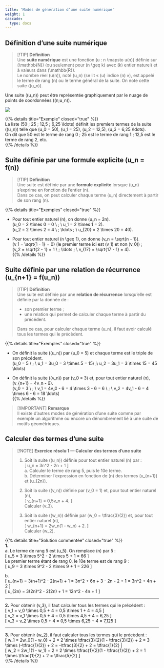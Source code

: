 ```yaml
---
title: 'Modes de génération d’une suite numérique'
weight: 1
cascade:
  type: docs
---
```


## Définition d’une suite numérique

> [!TIP] **Définition**  
> Une **suite numérique** est une fonction \(u : n \mapsto u(n)\) définie sur \(\mathbb{N}\) (ou seulement pour \(n \geq k\) avec \(k\) entier naturel) et à valeurs dans \(\mathbb{R}\).  
> Le nombre réel \(u(n)\), noté \(u_n\) (se lit « \(u\) indice \(n\) »), est appelé le terme de rang \(n\) ou le terme général de la suite. On note cette suite \((u_n)\).  

Une suite \((u_n)\) peut être représentée graphiquement par le nuage de points de coordonnées \((n;u_n)\).  

![](/images/image8.png)

{{% details title="Exemple" closed="true" %}}  
La liste \(50 ; 25 ; 12,5 ; 6,25 \ldots\) définit les premiers termes de la suite \((u_n)\) telle que \(u_0 = 50\), \(u_1 = 25\), \(u_2 = 12,5\), \(u_3 = 6,25 \ldots\).  
On dit que 50 est le terme de rang 0 ; 25 est le terme de rang 1 ; 12,5 est le terme de rang 2, etc.  
{{% /details %}}

## Suite définie par une formule explicite \(u_n = f(n)\)

> [!TIP] **Définition**  
> Une suite est définie par une **formule explicite** lorsque \(u_n\) s’exprime en fonction de l’entier \(n\).  
> Dans ce cas, on peut calculer chaque terme \(u_n\) directement à partir de son rang \(n\).  

{{% details title="Exemples" closed="true" %}}  
- Pour tout entier naturel \(n\), on donne \(u_n = 2n\).  
\(u_0 = 2 \times 0 = 0 \ ; \ u_1 = 2 \times 1 = 2\).  
\(u_2 = 2 \times 2 = 4 \ ; \ldots ; \ u_{20} = 2 \times 20 = 40\).  

- Pour tout entier naturel \(n \geq 1\), on donne \(v_n = \sqrt{n - 1}\).  
\(v_1 = \sqrt{1 - 1} = 0\) (le premier terme ici est \(v_1\) et non \(v_0\)) ;  
\(v_2 = \sqrt{2 - 1} = 1 \ ; \ldots ; \ v_{17} = \sqrt{17 - 1} = 4\).  
{{% /details %}}

## Suite définie par une relation de récurrence \(u_{n+1} = f(u_n)\)

> [!TIP] **Définition**  
> Une suite est définie par une **relation de récurrence** lorsqu’elle est définie par la donnée de :  
> - son premier terme ;  
> - une relation qui permet de calculer chaque terme à partir du précédent.  
>   
> Dans ce cas, pour calculer chaque terme \(u_n\), il faut avoir calculé tous les termes qui le précèdent.  


{{% details title="Exemples" closed="true" %}}  
- On définit la suite \((u_n)\) par \(u_0 = 5\) et chaque terme est le triple de son précédent.  
\(u_0 = 5 \ ; \ u_1 = 3u_0 = 3 \times 5 = 15\ ;\ u_2 = 3u_1 = 3 \times 15 = 45 \ldots\)  

- On définit la suite \((v_n)\) par \(v_0 = 3\) et, pour tout entier naturel \(n\),  
\(v_{n+1} = 4v_n - 6\).  
\(v_0 = 3 \ ; \ v_1 = 4v_0 - 6 = 4 \times 3 - 6 = 6 \ ; \ v_2 = 4v_1 - 6 = 4 \times 6 - 6 = 18 \ldots\)  
{{% /details %}}  

> [!IMPORTANT] **Remarque**  
> Il existe d’autres modes de génération d’une suite comme par exemple un algorithme ou encore un dénombrement lié à une suite de motifs géométriques.


## Calculer des termes d’une suite

> [!NOTE] **Exercice résolu 1 — Calculer des termes d’une suite**  
> 1. Soit la suite \((u_n)\) définie pour tout entier naturel \(n\) par :  
> \[
u_n = 3n^2 - 2n + 1
\]  
> a. Calculer le terme de rang 5, puis le 10e terme.  
> b. Déterminer l’expression en fonction de \(n\) des termes \(u_{n+1}\) et \(u_{2n}\).  
>   
> 2. Soit la suite \((v_n)\) définie par \(v_0 = 1\) et, pour tout entier naturel \(n\),  
> \[
v_{n+1} = 0,5v_n + 4.
\]  
> Calculer \(v_3\).  
>   
> 3. Soit la suite \((w_n)\) définie par \(w_0 = \tfrac{3}{2}\) et, pour tout entier naturel \(n\),  
> \[
w_{n+1} = 2w_n(1 - w_n) + 2.
\]  
> Calculer \(w_2\).  

{{% details title="Solution commentée" closed="true" %}}  
**1.**  
a. Le terme de rang 5 est \(u_5\). On remplace \(n\) par 5 :  
\[
u_5 = 3 \times 5^2 - 2 \times 5 + 1 = 66
\]  
Le premier terme étant de rang 0, le 10e terme est de rang 9 :  
\[
u_9 = 3 \times 9^2 - 2 \times 9 + 1 = 226
\]  

b.  
\[
u_{n+1} = 3(n+1)^2 - 2(n+1) + 1 = 3n^2 + 6n + 3 - 2n - 2 + 1 = 3n^2 + 4n + 2
\]  
\[
u_{2n} = 3(2n)^2 - 2(2n) + 1 = 12n^2 - 4n + 1
\]  

---

**2.** Pour obtenir \(v_3\), il faut calculer tous les termes qui le précèdent :  
\[
v_1 = v_0 \times 0,5 + 4 = 0,5 \times 1 + 4 = 4,5
\]  
\[
v_2 = v_1 \times 0,5 + 4 = 0,5 \times 4,5 + 4 = 6,25
\]  
\[
v_3 = v_2 \times 0,5 + 4 = 0,5 \times 6,25 + 4 = 7,125
\]  

---

**3.** Pour obtenir \(w_2\), il faut calculer tous les termes qui le précèdent :  
\[
w_1 = 2w_0(1 - w_0) + 2 = 2 \times \tfrac{3}{2}(1 - \tfrac{3}{2}) + 2 = 3 \times (-\tfrac{1}{2}) + 2 = -\tfrac{3}{2} + 2 = \tfrac{1}{2}
\]  
\[
w_2 = 2w_1(1 - w_1) + 2 = 2 \times \tfrac{1}{2}(1 - \tfrac{1}{2}) + 2 = 1 \times \tfrac{1}{2} + 2 = \tfrac{5}{2}
\]  
{{% /details %}}